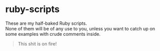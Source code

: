# ruby-scripts

These are my half-baked Ruby scripts.  
None of them will be of any use to you, unless you want to catch up on some examples with crude comments inside.

> This shit is on fire!
